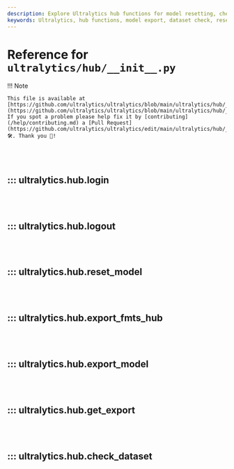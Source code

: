 ```yaml
---
description: Explore Ultralytics hub functions for model resetting, checking NEU_DET_data, model exporting and more. Easy-to-follow instructions provided.
keywords: Ultralytics, hub functions, model export, dataset check, reset model, YOLO Docs
---
```


# Reference for `ultralytics/hub/__init__.py`

!!! Note

    This file is available at [https://github.com/ultralytics/ultralytics/blob/main/ultralytics/hub/__init__.py](https://github.com/ultralytics/ultralytics/blob/main/ultralytics/hub/__init__.py). If you spot a problem please help fix it by [contributing](/help/contributing.md) a [Pull Request](https://github.com/ultralytics/ultralytics/edit/main/ultralytics/hub/__init__.py) 🛠️. Thank you 🙏!

<br><br>

## ::: ultralytics.hub.login

<br><br>

## ::: ultralytics.hub.logout

<br><br>

## ::: ultralytics.hub.reset_model

<br><br>

## ::: ultralytics.hub.export_fmts_hub

<br><br>

## ::: ultralytics.hub.export_model

<br><br>

## ::: ultralytics.hub.get_export

<br><br>

## ::: ultralytics.hub.check_dataset

<br><br>
